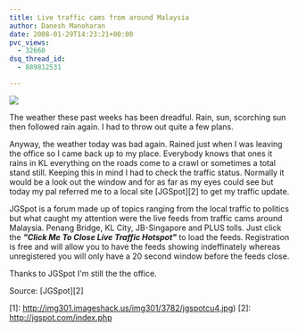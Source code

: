 ```yaml
---
title: Live traffic cams from around Malaysia
author: Danesh Manoharan
date: 2008-01-29T14:23:21+00:00
pvc_views:
  - 32660
dsq_thread_id:
  - 889812531

---
```

![](http://img301.imageshack.us/img301/2456/jgspotsxl0.jpg)

The weather these past weeks has been dreadful. Rain, sun, scorching sun then followed rain again. I had to throw out quite a few plans.

Anyway, the weather today was bad again. Rained just when I was leaving the office so I came back up to my place. Everybody knows that ones it rains in KL everything on the roads come to a crawl or sometimes a total stand still. Keeping this in mind I had to check the traffic status. Normally it would be a look out the window and for as far as my eyes could see but today my pal referred me to a local site [JGSpot][2] to get my traffic update.

JGSpot is a forum made up of topics ranging from the local traffic to politics but what caught my attention were the live feeds from traffic cams around Malaysia. Penang Bridge, KL City, JB-Singapore and PLUS tolls. Just click the _**"Click Me To Close Live Traffic Hotspot"**_ to load the feeds. Registration is free and will allow you to have the feeds showing indeffinately whereas unregistered you will only have a 20 second window before the feeds close.

Thanks to JGSpot I'm still the the office.

Source: [JGSpot][2]

 [1]: http://img301.imageshack.us/img301/3782/jgspotcu4.jpg)
 [2]: http://jgspot.com/index.php